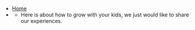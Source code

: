 <!-- navbar.md -->
* <i class="fa fa-home" aria-hidden="true"></i>[Home](https://hallhillock.github.io)
* <i class="fa fa-info" aria-hidden="true"></i>
  * Here is about how to grow with your kids, we just would like to share our experiences.
